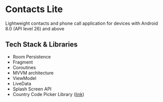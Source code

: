 # Contacts Lite
Lightweight contacts and phone call application for devices with Android 8.0 (API level 26) and above

## Tech Stack & Libraries
- Room Persistence
- Fragment
- Coroutines
- MVVM architecture
- ViewModel
- LiveData
- Splash Screen API
- Country Code Picker Library ([link](https://github.com/hbb20/CountryCodePickerProject))
